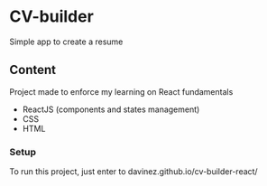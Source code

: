 # CV-builder

Simple app to create a resume

## Content

Project made to enforce my learning on React fundamentals

- ReactJS (components and states management)
- CSS
- HTML

### Setup

To run this project, just enter to davinez.github.io/cv-builder-react/
